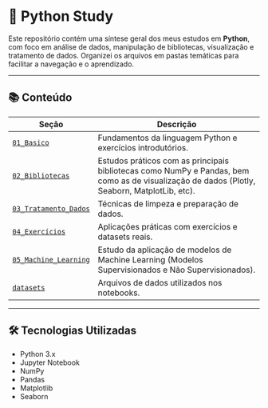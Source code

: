 # 🐍 Python Study

Este repositório contém uma síntese geral dos meus estudos em **Python**, com foco em análise de dados, manipulação de bibliotecas, visualização e tratamento de dados. Organizei os arquivos em pastas temáticas para facilitar a navegação e o aprendizado.

---

## 📚 Conteúdo

| Seção | Descrição |
|-------|-----------|
| [`01_Basico`](./01_Python_Basico) | Fundamentos da linguagem Python e exercícios introdutórios. |
| [`02_Bibliotecas`](./02_Bibliotecas) | Estudos práticos com as principais bibliotecas como NumPy e Pandas, bem como as de visualização de dados (Plotly, Seaborn, MatplotLib, etc). |
| [`03_Tratamento_Dados`](./03_Tratamento_Dados) | Técnicas de limpeza e preparação de dados. |
| [`04_Exercícios`](./04_Exercícios) | Aplicações práticas com exercícios e datasets reais. |
| [`05_Machine_Learning`](./05_Machine_Learning) | Estudo da aplicação de modelos de Machine Learning (Modelos Supervisionados e Não Supervisionados). |
| [`datasets`](./datasets) | Arquivos de dados utilizados nos notebooks. |

---

## 🛠️ Tecnologias Utilizadas

- Python 3.x
- Jupyter Notebook
- NumPy
- Pandas
- Matplotlib
- Seaborn
